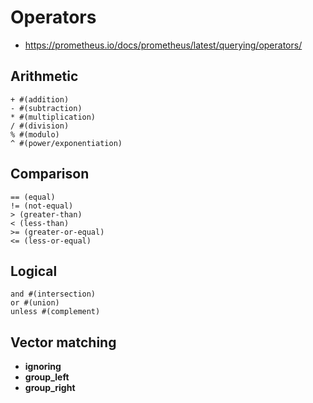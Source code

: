 # Operators

- <https://prometheus.io/docs/prometheus/latest/querying/operators/>

## Arithmetic

```promql
+ #(addition)
- #(subtraction)
* #(multiplication)
/ #(division)
% #(modulo)
^ #(power/exponentiation)
```

## Comparison

```promql
== (equal)
!= (not-equal)
> (greater-than)
< (less-than)
>= (greater-or-equal)
<= (less-or-equal)
```

## Logical

```promql
and #(intersection)
or #(union)
unless #(complement)
```

## Vector matching

- **ignoring**
- **group_left**
- **group_right**
